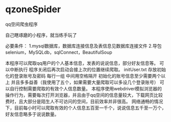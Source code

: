 # qzoneSpider
qq空间爬虫程序

自己瞎琢磨的小程序，就当练手玩了

必要条件：
 1.mysql数据库，数据库连接信息及表信息见数据库连接文件
 2.导包selenium，MySQLdb，sqlConnect，BeautifulSoup

 
本程序可以爬取qq用户的个人基本信息，发表的说说信息，部分好友信息等。
可以中断执行  程序关闭后再次启动会接上次的位置继续爬取。
initUser.txt 存放初始化的登录账号及密码 每行一组 中间用空格隔开 
初始化的账号信息至少需要两个以上 并且多多益善（我使用了五个，如果需要大量爬取可以多设几个登录账号）
可以自行控制需要爬取的有效个人信息数量。
本程序使用webdriver模拟浏览器的操作行为，需要每次打开浏览器，并且由于qq空间的信息量较大，下载网页比较费时，且大部分是陌生人不可访问的空间，目前效率并非很高。
网络通畅的情况下，目前每小时可以爬取有效的个人信息五百至一千个，说说信息五千至一万个，好友信息略多于说说数量。

